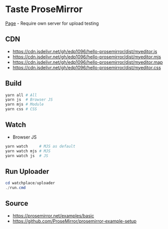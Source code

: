 # Taste ProseMirror

[Page](https://edp1096.github.io/hello-prosemirror) - Require own server for upload testing

## CDN
* https://cdn.jsdelivr.net/gh/edp1096/hello-prosemirror/dist/myeditor.js
* https://cdn.jsdelivr.net/gh/edp1096/hello-prosemirror/dist/myeditor.mjs
* https://cdn.jsdelivr.net/gh/edp1096/hello-prosemirror/dist/myeditor.map
* https://cdn.jsdelivr.net/gh/edp1096/hello-prosemirror/dist/myeditor.css

## Build

```powershell
yarn all # All
yarn js  # Browser JS
yarn mjs # Module
yarn css # CSS
```

## Watch

* Browser JS
```powershell
yarn watch     # MJS as default
yarn watch mjs # MJS
yarn watch js  # JS
```

## Run Uploader
```powershell
cd watchplace/uploader
./run.cmd
```

## Source
* https://prosemirror.net/examples/basic
* https://github.com/ProseMirror/prosemirror-example-setup
